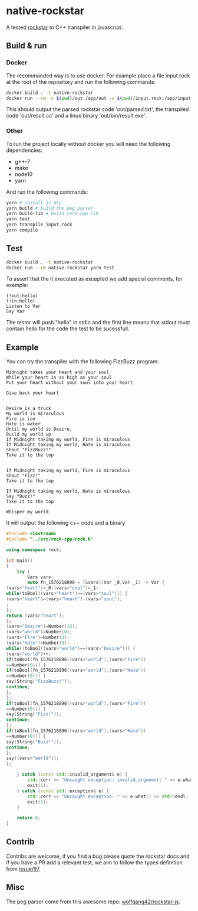 # native-rockstar

A tested [rockstar](https://github.com/dylanbeattie/rockstar) to C++ transpiler in javascript.

## Build & run

### Docker

The recommanded way is to use docker.
For example place a file input.rock at the root of the repository and run the following commands:

```bash
docker build . -t native-rockstar
docker run --rm -v $(pwd)/out:/app/out -v $(pwd)/input.rock:/app/input.rock native-rockstar /bin/bash -c "yarn transpile input.rock && yarn compile"
```

This should output the parsed rockstar code 'out/parsed.txt', the transpiled code 'out/result.cc' and a linux binary 'out/bin/result.exe'.

### Other

To run the project locally without docker you will need the following dépendencies:

- g++-7
- make
- node10
- yarn

And run the following commands:

```bash
yarn # install js dep
yarn build # build the peg parser
yarn build-lib # build rock-cpp lib
yarn test
yarn transpile input.rock
yarn compile
```

## Test

```bash
docker build . -t native-rockstar
docker run --rm native-rockstar yarn test
```

To assert that the it executed as excepted we add special comments,
for example:

```rock
(!out:hello)
(!in:hello)
Listen to Var
Say Var
```

The tester will push "hello" in stdin and the first line means
that stdout must contain hello for the code the test to be sucessfull.

## Example

You can try the transpiler with the following FizzBuzz program:

```text
Midnight takes your heart and your soul
While your heart is as high as your soul
Put your heart without your soul into your heart

Give back your heart


Desire is a truck
My world is miraculous
Fire is ice
Hate is water
Until my world is Desire,
Build my world up
If Midnight taking my world, Fire is miraculous
If Midnight taking my world, Hate is miraculous
Shout "FizzBuzz!"
Take it to the top


If Midnight taking my world, Fire is miraculous
Shout "Fizz!"
Take it to the top

If Midnight taking my world, Hate is miraculous
Say "Buzz!"
Take it to the top

Whisper my world
```

It will output the following c++ code and a binary

```c++
#include <iostream>
#include "../src/rock-cpp/rock.h"

using namespace rock;

int main() 
{
    try {
        Vars vars;
        auto fn_1576218896 = [&vars](Var _0,Var _1) -> Var {
(vars>"heart")=_0;(vars>"soul")=_1;
while(toBool((vars>"heart")>=(vars>"soul"))) {
(vars>"heart")=(vars>"heart")-(vars>"soul");
;
};
return (vars>"heart");
};
(vars>"Desire")=Number(15);
(vars>"world")=Number(0);
(vars>"Fire")=Number(3);
(vars>"Hate")=Number(5);
while(!toBool((vars>"world")==(vars>"Desire"))) {
(vars>"world")++;
if(toBool(fn_1576218896((vars>"world"),(vars>"Fire"))
==Number(0))) {
if(toBool(fn_1576218896((vars>"world"),(vars>"Hate"))
==Number(0))) {
say(String("FizzBuzz!"));
continue;
};
};
if(toBool(fn_1576218896((vars>"world"),(vars>"Fire"))
==Number(0))) {
say(String("Fizz!"));
continue;
};
if(toBool(fn_1576218896((vars>"world"),(vars>"Hate"))
==Number(0))) {
say(String("Buzz!"));
continue;
};
say((vars>"world"));
};

    } catch (const std::invalid_argument& e) {
        std::cerr << "Uncaught exception: invalid_argument: " << e.what() << std::endl;
        exit(1);
    } catch (const std::exception& e) {
        std::cerr << "Uncaught exception: " << e.what() << std::endl;
        exit(1);
    }

    return 0;
}
```

## Contrib

Contribs are welcome, if you find a bug please quote the rockstar docs and if you have a PR add a relevant test, we aim to follow the types definition from [issue/97](https://github.com/dylanbeattie/rockstar/issues/97).

## Misc

The peg parser come from this awesome repo: [wolfgang42/rockstar-js](https://github.com/wolfgang42/rockstar-js).